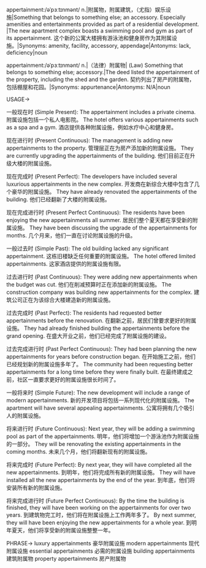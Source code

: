 appertainment:/əˈpɜːtɪnmənt/
n.|附属物，附属建筑，（尤指）娱乐设施|Something that belongs to something else; an accessory. Especially amenities and entertainments provided as part of a residential development. |The new apartment complex boasts a swimming pool and gym as part of its appertainment.  这个新的公寓大楼拥有游泳池和健身房作为其附属设施。|Synonyms: amenity, facility, accessory, appendage|Antonyms:  lack, deficiency|noun

appertainment:/əˈpɜːtɪnmənt/
n.|（法律）附属物| (Law) Something that belongs to something else; accessory.|The deed listed the appertainment of the property, including the shed and the garden.  契约列出了房产的附属物，包括棚屋和花园。|Synonyms: appurtenance|Antonyms: N/A|noun


USAGE->

一般现在时 (Simple Present):
The appertainment includes a private cinema. 附属设施包括一个私人电影院。
The hotel offers various appertainments such as a spa and a gym. 酒店提供各种附属设施，例如水疗中心和健身房。

现在进行时 (Present Continuous):
The management is adding new appertainments to the property.  管理层正在为房产添加新的附属设施。
They are currently upgrading the appertainments of the building.  他们目前正在升级大楼的附属设施。

现在完成时 (Present Perfect):
The developers have included several luxurious appertainments in the new complex.  开发商在新综合大楼中包含了几个豪华的附属设施。
They have already renovated the appertainments of the building. 他们已经翻新了大楼的附属设施。


现在完成进行时 (Present Perfect Continuous):
The residents have been enjoying the new appertainments all summer.  居民们整个夏天都在享受新的附属设施。
They have been discussing the upgrade of the appertainments for months. 几个月来，他们一直在讨论附属设施的升级。


一般过去时 (Simple Past):
The old building lacked any significant appertainment.  这栋旧楼缺乏任何重要的附属设施。
The hotel offered limited appertainments. 这家酒店提供的附属设施有限。


过去进行时 (Past Continuous):
They were adding new appertainments when the budget was cut. 他们在削减预算时正在添加新的附属设施。
The construction company was building new appertainments for the complex. 建筑公司正在为该综合大楼建造新的附属设施。


过去完成时 (Past Perfect):
The residents had requested better appertainments before the renovation.  在翻新之前，居民们曾要求更好的附属设施。
They had already finished building the appertainments before the grand opening. 在盛大开业之前，他们已经完成了附属设施的建设。


过去完成进行时 (Past Perfect Continuous):
They had been planning the new appertainments for years before construction began.  在开始施工之前，他们已经规划新的附属设施多年了。
The community had been requesting better appertainments for a long time before they were finally built. 在最终建成之前，社区一直要求更好的附属设施很长时间了。


一般将来时 (Simple Future):
The new development will include a range of modern appertainments.  新的开发项目将包括一系列现代化的附属设施。
The apartment will have several appealing appertainments. 公寓将拥有几个吸引人的附属设施。


将来进行时 (Future Continuous):
Next year, they will be adding a swimming pool as part of the appertainments.  明年，他们将增加一个游泳池作为附属设施的一部分。
They will be renovating the existing appertainments in the coming months.  未来几个月，他们将翻新现有的附属设施。


将来完成时 (Future Perfect):
By next year, they will have completed all the new appertainments.  到明年，他们将完成所有新的附属设施。
They will have installed all the new appertainments by the end of the year. 到年底，他们将安装所有新的附属设施。


将来完成进行时 (Future Perfect Continuous):
By the time the building is finished, they will have been working on the appertainments for over two years.  到建筑物完工时，他们将在附属设施上工作两年多了。
By next summer, they will have been enjoying the new appertainments for a whole year. 到明年夏天，他们将享受新的附属设施整整一年。


PHRASE->
luxury appertainments 豪华附属设施
modern appertainments 现代附属设施
essential appertainments  必需的附属设施
building appertainments 建筑附属物
property appertainments 房产附属物
